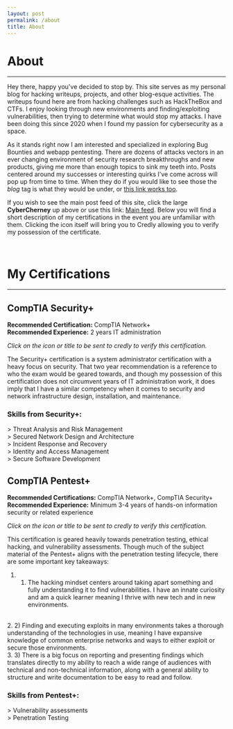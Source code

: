 ```yaml
---
layout: post
permalink: /about
title: About
---
```


<style>
    iframe {
        background-color: white;
        border-radius: 20px;
        margin-bottom: 15px;
    }
</style>

# About
___

Hey there, happy you've decided to stop by. This site serves as my personal blog for hacking writeups, projects, and other blog-esque activities. The writeups found here are from hacking challenges such as HackTheBox and CTFs. I enjoy looking through new environments and finding/exploiting vulnerabilities, then trying to determine what would stop my attacks. I have been doing this since 2020 when I found my passion for cybersecurity as a space.

As it stands right now I am interested and specialized in exploring Bug Bounties and webapp pentesting. There are dozens of attacks vectors in an ever changing environment of security research breakthroughs and new products, giving me more than enough topics to sink my teeth into. Posts centered around my successes or interesting quirks I've come across will pop up from time to time. When they do if you would like to see those the *blog* tag is what they would be under, or [this link works too](tags#blog).

If you wish to see the main post feed of this site, click the large **CyberCherney** up above or use this link: [Main feed](index). Below you will find a short description of my certifications in the event you are unfamiliar with them. Clicking the icon itself will bring you to Credly allowing you to verify my possession of the certificate.

<br>

# My Certifications
___

## CompTIA Security+

**Recommended Certification:** CompTIA Network+  
**Recommended Experience:** 2 years IT administration  

*Click on the icon or title to be sent to credly to verify this certification.*


<div data-iframe-width="250" data-iframe-height="235" data-share-badge-id="bcd12426-ed81-4abd-aeb8-9cfd7353a3c8" data-share-badge-host="https://www.credly.com"></div><script type="text/javascript" async src="//cdn.credly.com/assets/utilities/embed.js"></script>

The Security+ certification is a system administrator certification with a heavy focus on security. That two year recommendation is a reference to who the exam would be geared towards, and though my possession of this certification does not circumvent years of IT administration work, it does imply that I have a similar competency when it comes to security and network infrastructure design, installation, and maintenance. 

### Skills from Security+: 
\> Threat Analysis and Risk Management  
\> Secured Network Design and Architecture  
\> Incident Response and Recovery  
\> Identity and Access Management  
\> Secure Software Development  

## CompTIA Pentest+

**Recommended Certifications:** CompTIA Network+, CompTIA Security+  
**Recommended Experience:** Minimum 3-4 years of hands-on information security or related experience

*Click on the icon or title to be sent to credly to verify this certification.*


<div data-iframe-width="250" data-iframe-height="235" data-share-badge-id="95f60425-ddbb-459c-935e-1afa8d335246" data-share-badge-host="https://www.credly.com"></div><script type="text/javascript" async src="//cdn.credly.com/assets/utilities/embed.js"></script>


This certification is geared heavily towards penetration testing, ethical hacking, and vulnerability assessments. Though much of the subject material of the Pentest+ aligns with the penetration testing lifecycle, there are some important key takeaways: 

1. 1) The hacking mindset centers around taking apart something and fully understanding it to find vulnerabilities. I have an innate curiosity and am a quick learner meaning I thrive with new tech and in new environments.  
<br>
2. 2) Finding and executing exploits in many environments takes a thorough understanding of the technologies in use, meaning I have expansive knowledge of common enterprise networks and ways to either exploit or secure those environments.  
<br>
3. 3) There is a big focus on reporting and presenting findings which translates directly to my ability to reach a wide range of audiences with technical and non-technical information, along with a general ability to structure and write documentation to be easy to read and follow.  

### Skills from Pentest+:  
\> Vulnerability assessments  
\> Penetration Testing  




